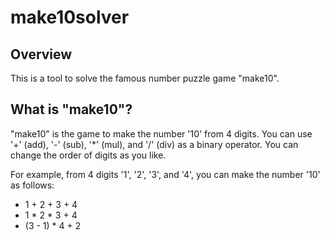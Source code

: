 # make10solver

## Overview

This is a tool to solve the famous number puzzle game "make10".

## What is "make10"?

"make10" is the game to make the number '10' from 4 digits.
You can use '+' (add), '-' (sub), '*' (mul), and '/' (div) as a binary operator.
You can change the order of digits as you like.

For example, from 4 digits '1', '2', '3', and '4',
you can make the number '10' as follows:

 - 1 + 2 + 3 + 4
 - 1 * 2 * 3 + 4
 - (3 - 1) * 4 + 2

